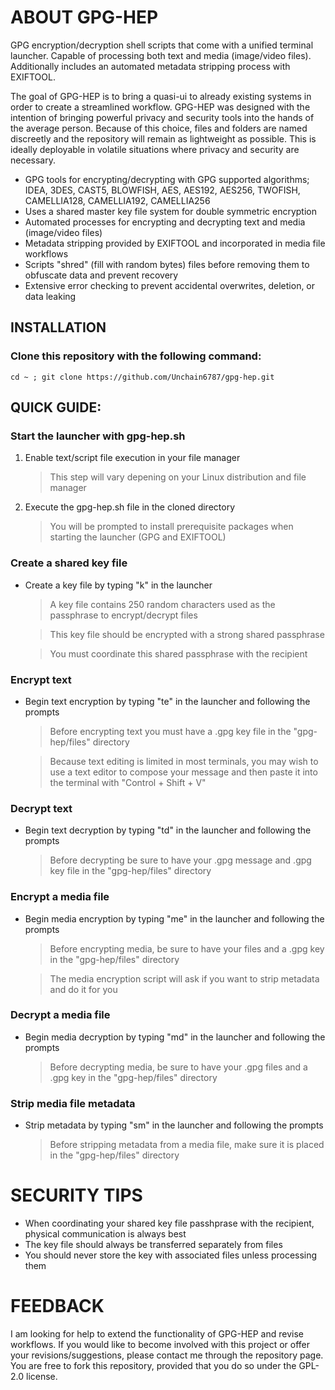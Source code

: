 # ABOUT GPG-HEP
GPG encryption/decryption shell scripts that come with a unified terminal launcher. Capable of processing both text and media (image/video files). Additionally includes an automated metadata stripping process with EXIFTOOL. 

The goal of GPG-HEP is to bring a quasi-ui to already existing systems in order to create a streamlined workflow. GPG-HEP was designed with the intention of bringing powerful privacy and security tools into the hands of the average person. Because of this choice, files and folders are named discreetly and the repository will remain as lightweight as possible. This is ideally deployable in volatile situations where privacy and security are necessary.

- GPG tools for encrypting/decrypting with GPG supported algorithms; IDEA, 3DES, CAST5, BLOWFISH, AES, AES192, AES256, TWOFISH, CAMELLIA128, CAMELLIA192, CAMELLIA256
- Uses a shared master key file system for double symmetric encryption
- Automated processes for encrypting and decrypting text and media (image/video files)
- Metadata stripping provided by EXIFTOOL and incorporated in media file workflows
- Scripts "shred" (fill with random bytes) files before removing them to obfuscate data and prevent recovery
- Extensive error checking to prevent accidental overwrites, deletion, or data leaking

## INSTALLATION
### Clone this repository with the following command:
```
cd ~ ; git clone https://github.com/Unchain6787/gpg-hep.git
```
## QUICK GUIDE:
### Start the launcher with gpg-hep.sh
1. Enable text/script file execution in your file manager
   > This step will vary depening on your Linux distribution and file manager
2. Execute the gpg-hep.sh file in the cloned directory
   > You will be prompted to install prerequisite packages when starting the launcher (GPG and EXIFTOOL)
### Create a shared key file
- Create a key file by typing "k" in the launcher
   > A key file contains 250 random characters used as the passphrase to encrypt/decrypt files

   > This key file should be encrypted with a strong shared passphrase

   > You must coordinate this shared passphrase with the recipient
### Encrypt text
- Begin text encryption by typing "te" in the launcher and following the prompts
   > Before encrypting text you must have a .gpg key file in the "gpg-hep/files" directory

   > Because text editing is limited in most terminals, you may wish to use a text editor to compose your message and then paste it into the terminal with "Control + Shift + V"
### Decrypt text
- Begin text decryption by typing "td" in the launcher and following the prompts
   > Before decrypting be sure to have your .gpg message and .gpg key file in the "gpg-hep/files" directory
### Encrypt a media file
- Begin media encryption by typing "me" in the launcher and following the prompts
   > Before encrypting media, be sure to have your files and a .gpg key in the "gpg-hep/files" directory

   > The media encryption script will ask if you want to strip metadata and do it for you
### Decrypt a media file
- Begin media decryption by typing "md" in the launcher and following the prompts
   > Before decrypting media, be sure to have your .gpg files and a .gpg key in the "gpg-hep/files" directory
### Strip media file metadata
- Strip metadata by typing "sm" in the launcher and following the prompts
   > Before stripping metadata from a media file, make sure it is placed in the "gpg-hep/files" directory
# SECURITY TIPS
- When coordinating your shared key file passhprase with the recipient, physical communication is always best
- The key file should always be transferred separately from files
- You should never store the key with associated files unless processing them

# FEEDBACK
I am looking for help to extend the functionality of GPG-HEP and revise workflows. If you would like to become involved with this project or offer your revisions/suggestions, please contact me through the repository page. You are free to fork this repository, provided that you do so under the GPL-2.0 license.
